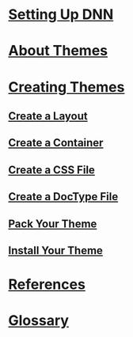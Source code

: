 # [Setting Up DNN](../administrators/configuring-your-site/administrators-configuring-your-site-overview/index.md)
# [About Themes](about-themes/index.md)
# [Creating Themes](creating-themes/designers-creating-themes-overview/index.md)
## [Create a Layout](creating-themes/create-layout-template/index.md)
## [Create a Container](creating-themes/create-container/index.md)
## [Create a CSS File](creating-themes/create-css/index.md)
## [Create a DocType File](creating-themes/create-doctype-xml/index.md)
## [Pack Your Theme](extensions/pack-extension/index.md)
## [Install Your Theme](../administrators/extensions/install-extension/index.md)
# [References](content-manager-references/index.md)
# [Glossary](../administrators/glossary/index.md)
